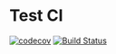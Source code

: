 # Test CI

[![codecov](https://codecov.io/gh/codecov/example-go/branch/master/graph/badge.svg)](https://codecov.io/gh/Allen-1212/testCI)
[![Build Status](https://img.shields.io/circleci/build/github/Allen-1212/testCI/master)](https://img.shields.io/circleci/build/github/Allen-1212/testCI/master)


